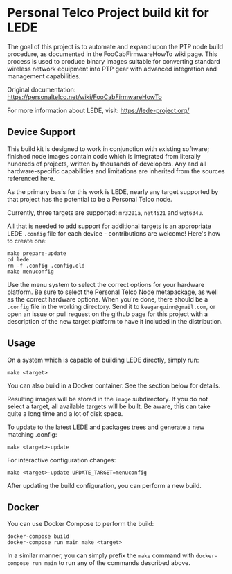 Personal Telco Project build kit for LEDE
=========================================

The goal of this project is to automate and expand upon the PTP node build
procedure, as documented in the FooCabFirmwareHowTo wiki page. This process is
used to produce binary images suitable for converting standard wireless network
equipment into PTP gear with advanced integration and management capabilities.

Original documentation:
https://personaltelco.net/wiki/FooCabFirmwareHowTo

For more information about LEDE, visit: https://lede-project.org/


Device Support
--------------

This build kit is designed to work in conjunction with existing software;
finished node images contain code which is integrated from literally hundreds
of projects, written by thousands of developers. Any and all hardware-specific
capabilities and limitations are inherited from the sources referenced here.

As the primary basis for this work is LEDE, nearly any target supported by that
project has the potential to be a Personal Telco node.


Currently, three targets are supported: `mr3201a`, `net4521` and `wgt634u`.

All that is needed to add support for additional targets is an appropriate
LEDE `.config` file for each device - contributions are welcome! Here's how
to create one:

    make prepare-update
    cd lede
    rm -f .config .config.old
    make menuconfig

Use the menu system to select the correct options for your hardware platform.
Be sure to select the Personal Telco Node metapackage, as well as the correct
hardware options. When you're done, there should be a `.config` file in the
working directory. Send it to `keeganquinn@gmail.com`, or open an issue or pull
request on the github page for this project with a description of the new
target platform to have it included in the distribution.


Usage
-----

On a system which is capable of building LEDE directly, simply run:

    make <target>

You can also build in a Docker container. See the section below for details.

Resulting images will be stored in the `image` subdirectory. If you do not
select a target, all available targets will be built. Be aware, this can take
quite a long time and a lot of disk space.

To update to the latest LEDE and packages trees and generate a new
matching .config:

    make <target>-update

For interactive configuration changes:

    make <target>-update UPDATE_TARGET=menuconfig

After updating the build configuration, you can perform a new build.


Docker
------

You can use Docker Compose to perform the build:

    docker-compose build
    docker-compose run main make <target>

In a similar manner, you can simply prefix the `make` command with
`docker-compose run main` to run any of the commands described above.
